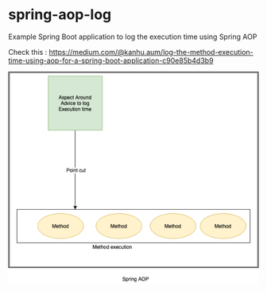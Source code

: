 # spring-aop-log
Example Spring Boot application  to log the execution time using Spring AOP

Check this : https://medium.com/@kanhu.aum/log-the-method-execution-time-using-aop-for-a-spring-boot-application-c90e85b4d3b9


![Architectural overview](SpringAOP.png)
